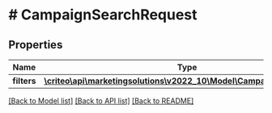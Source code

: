 # # CampaignSearchRequest

## Properties

Name | Type | Description | Notes
------------ | ------------- | ------------- | -------------
**filters** | [**\criteo\api\marketingsolutions\v2022_10\Model\CampaignSearchFilters**](CampaignSearchFilters.md) |  | [optional]

[[Back to Model list]](../../README.md#models) [[Back to API list]](../../README.md#endpoints) [[Back to README]](../../README.md)
